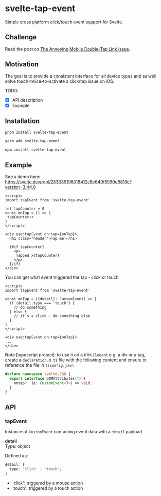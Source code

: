 # svelte-tap-event

Simple cross platform click/touch event support for Svelte.

## Challenge

Read the post on [The Annoying Mobile Double-Tap Link Issue](https://css-tricks.com/annoying-mobile-double-tap-link-issue/).

## Motivation

The goal is to provide a consistent interface for all device types and as well solve touch-twice-to-activate a click/tap issue on iOS.

TODO:

- [X] API description
- [X] Example

## Installation

```bash
pnpm install svelte-tap-event

yarn add svelte-tap-event

npm install svelte-tap-event
```

## Example

See a demo here: https://svelte.dev/repl/283339196318412e8e649f5999e8819c?version=3.44.0

```svelte
<script>
import tapEvent from 'svelte-tap-event'

let tapCounter = 0
const onTap = () => {
 tapCounter++
}
</script>

<div use:tapEvent on:tap={onTap}>
  <h1 class="header">Tap me!</h1>

  {#if tapCounter}
    <p>
     Tapped x{tapCounter}
    </p>
  {/if}
</div>
```

You can get what event triggered the tap - click or touch

```svelte
<script>
import tapEvent from 'svelte-tap-event'

const onTap = ({detail}: CustomEvent) => {
  if (detail.type === 'touch') {
    // do something
  } else {
    // it's a click - do something else
  }
}
</script>

<div use:tapEvent on:tap={onTap}>
...
</div>
```

Note [typescript project]: to use it on a `HTMLElement` e.g. a div or a tag, create a `declaration.d.ts` file with the following content and ensure to reference the file in `tsconfig.json`

```ts
declare namespace svelte.JSX {
  export interface DOMAttributes<T> {
    ontap?: (e: CustomEvent<T>) => void;
  }
}
```

## API

### tapEvent

Instance of `CustomEvent` containing event data with a `detail` payload

**detail**<br>
Type: object

Defined as:

```ts
detail: {
  type: 'click' | 'touch';
}
```

- 'click': triggered by a mouse action
- 'touch': triggered by a touch action
